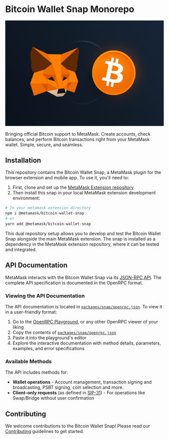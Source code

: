# Bitcoin Wallet Snap Monorepo

![Hero Illustration](docs/hero.png)

Bringing official Bitcoin support to MetaMask. Create accounts, check balances, and perform Bitcoin transactions right from your MetaMask wallet. Simple, secure, and seamless.

## Installation

This repository contains the Bitcoin Wallet Snap, a MetaMask plugin for the browser extension and mobile app. To use it, you'll need to:

1. First, clone and set up the [MetaMask Extension repository](https://github.com/MetaMask/metamask-extension)
2. Then install this snap in your local MetaMask extension development environment:

```bash
# In your metamask-extension directory
npm i @metamask/bitcoin-wallet-snap
# or
yarn add @metamask/bitcoin-wallet-snap
```

This dual repository setup allows you to develop and test the Bitcoin Wallet Snap alongside the main MetaMask extension. The snap is installed as a dependency in the MetaMask extension repository, where it can be tested and integrated.

## API Documentation

MetaMask interacts with the Bitcoin Wallet Snap via its [JSON-RPC API](packages/snap/openrpc.json). The complete API specification is documented in the OpenRPC format.

### Viewing the API Documentation

The API documentation is located in [`packages/snap/openrpc.json`](packages/snap/openrpc.json). To view it in a user-friendly format:

1. Go to the [OpenRPC Playground](https://playground.open-rpc.org/), or any other OpenRPC viewer of your liking
2. Copy the contents of [`packages/snap/openrpc.json`](packages/snap/openrpc.json)
3. Paste it into the playground's editor
4. Explore the interactive documentation with method details, parameters, examples, and error specifications

### Available Methods

The API includes methods for:

- **Wallet operations** - Account management, transaction signing and broadcasting, PSBT signing, coin selection and more.
- **Client-only requests** (as defined in [SIP-31](https://github.com/MetaMask/SIPs/blob/main/SIPS/sip-31.md)) - For operations like Swap/Bridge without user confirmation

## Contributing

We welcome contributions to the Bitcoin Wallet Snap! Please read our [Contributing](docs/contributing.md) guidelines to get started.
